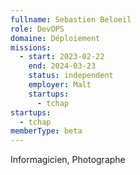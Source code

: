 ```yaml
---
fullname: Sebastien Beloeil
role: DevOPS
domaine: Déploiement
missions:
  - start: 2023-02-22
    end: 2024-03-23
    status: independent
    employer: Malt
    startups:
      - tchap
startups:
  - tchap
memberType: beta
---
```

Informagicien, Photographe